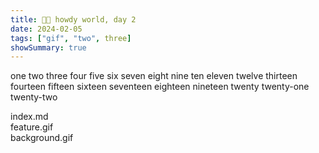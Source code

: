 ```yaml
---
title: 👋🏽 howdy world, day 2
date: 2024-02-05
tags: ["gif", "two", three]
showSummary: true
---
```


one two three four five six seven eight nine ten eleven twelve thirteen fourteen fifteen sixteen seventeen eighteen nineteen twenty twenty-one twenty-two

index.md <br>
feature.gif <br>
background.gif <br>
